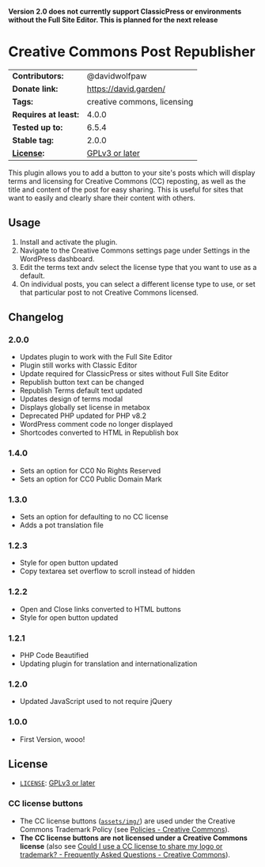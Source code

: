 **Version 2.0 does not currently support ClassicPress or environments without the Full Site Editor. This is planned for the next release**

# Creative Commons Post Republisher

| | |
| --- | --- |
| **Contributors:** | @davidwolfpaw |
| **Donate link:** | https://david.garden/ |
| **Tags:** | creative commons, licensing |
| **Requires at least:** | 4.0.0 |
| **Tested up to:** | 6.5.4 |
| **Stable tag:** | 2.0.0 |
| **[License](#License):** | [GPLv3 or later][gplv3] |

This plugin allows you to add a button to your site's posts which will display terms and licensing for Creative Commons (CC) reposting, as well as the title and content of the post for easy sharing. This is useful for sites that want to easily and clearly share their content with others.

## Usage

1. Install and activate the plugin.
2. Navigate to the Creative Commons settings page under Settings in the WordPress dashboard.
3. Edit the terms text andv select the license type that you want to use as a default.
4. On individual posts, you can select a different license type to use, or set that particular post to not Creative Commons licensed.

## Changelog

### 2.0.0
* Updates plugin to work with the Full Site Editor
* Plugin still works with Classic Editor
* Update required for ClassicPress or sites without Full Site Editor
* Republish button text can be changed
* Republish Terms default text updated
* Updates design of terms modal
* Displays globally set license in metabox
* Deprecated PHP updated for PHP v8.2
* WordPress comment code no longer displayed
* Shortcodes converted to HTML in Republish box

### 1.4.0
* Sets an option for CC0 No Rights Reserved
* Sets an option for CC0 Public Domain Mark

### 1.3.0
* Sets an option for defaulting to no CC license
* Adds a pot translation file

### 1.2.3
* Style for open button updated
* Copy textarea set overflow to scroll instead of hidden

### 1.2.2
* Open and Close links converted to HTML buttons
* Style for open button updated

### 1.2.1
* PHP Code Beautified
* Updating plugin for translation and internationalization

### 1.2.0
* Updated JavaScript used to not require jQuery

### 1.0.0
* First Version, wooo!

## License

* [`LICENSE`](LICENSE): [GPLv3 or later][gplv3]

[gplv3]: https://www.gnu.org/licenses/gpl-3.0.html "The GNU General Public License v3.0 - GNU Project - Free Software Foundation"

### CC license buttons

* The CC license buttons ([`assets/img/`](assets/img/)) are used
  under the Creative Commons Trademark Policy (see [Policies - Creative
  Commons][ccpolicies]).
* **The CC license buttons are not licensed under a Creative Commons
  license** (also see [Could I use a CC license to share my logo or
  trademark? - Frequently Asked Questions - Creative Commons][tmfaq]).

[ccpolicies]: https://creativecommons.org/policies
[tmfaq]: https://creativecommons.org/faq/#could-i-use-a-cc-license-to-share-my-logo-or-trademark

